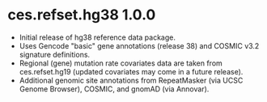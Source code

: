 # ces.refset.hg38 1.0.0
* Initial release of hg38 reference data package.
* Uses Gencode "basic" gene annotations (release 38) and COSMIC v3.2 signature definitions.
* Regional (gene) mutation rate covariates data are taken from ces.refset.hg19 (updated covariates may come in a future release).
* Additional genomic site annotations from RepeatMasker (via UCSC Genome Browser), COSMIC, and gnomAD (via Annovar).


